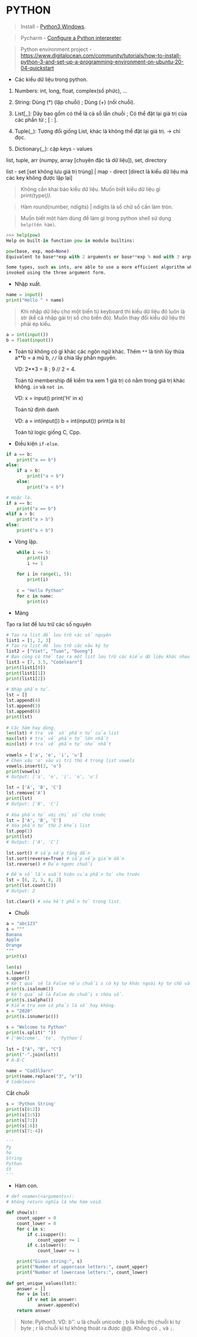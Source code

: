 # PYTHON
>Install - [Python3 Windows](https://www.python.org/downloads/).

>Pycharm - [Configure a Python interpreter](https://www.jetbrains.com/help/pycharm/configuring-python-interpreter.html).

>Python environment project - https://www.digitalocean.com/community/tutorials/how-to-install-python-3-and-set-up-a-programming-environment-on-ubuntu-20-04-quickstart

- Các kiểu dữ liệu trong python.

1) Numbers: int, long, float, complex(số phức), ...

2) String: Dùng (*) (lặp chuỗi) ; Dùng (+) (nối chuỗi).

3) List[,,]: Dãy bao gồm có thể là cả sỗ lẫn chuỗi ; Có thể đặt lại giá trị của các phần tử ; [ : ].

4) Tuple(,,): Tương đối giống List, khác là không thể đặt lại giá trị. -> chỉ đọc.

5) Dictionary{,,}: cặp keys - values

list, tuple, arr (numpy, array [chuyên đặc tả dữ liệu]), set, directory 

list - set [set không lưu giá trị trùng] | map - direct [direct là kiểu dữ liệu mà các key không được lặp lại]

>Không cần khai báo kiểu dữ liệu. Muốn biết kiểu dữ liệu gì print(type(<var>)).

> Hàm round(number, ndigits) | ndigits là số chữ số cần làm tròn.
	
>Muốn biết một hàm dùng để làm gì trong python shell sử dụng `help(tên hàm)`.
	
```python
>>> help(pow)
Help on built-in function pow in module builtins:

pow(base, exp, mod=None)
Equivalent to base**exp with 2 arguments or base**exp % mod with 3 arguments

Some types, such as ints, are able to use a more efficient algorithm when
invoked using the three argument form.
```
	
- Nhập xuất.
  
```python
name = input()
print("Hello " + name)
```

>Khi nhập dữ liệu cho một biến từ keyboard thì kiểu dữ liệu đó luôn là str (kể cả nhập gái trị số cho biến đó). Muốn thay đổi kiểu dữ liệu thì phải ép kiểu.
  
```python
a = int(input())
b = float(input())
```
  
- Toán tử không có gì khác các ngôn ngữ khác. Thêm `**` là tính lũy thừa a**b = a mũ b, `//` là chia lấy phần nguyên. 

  VD: 2**3 = 8 ; 9 // 2 = 4.
  
  Toán tử membership để kiểm tra xem 1 giá trị có nằm trong giá trị khác không. `in` và `not in`.
  
  VD: x = input()
      print('H' in x)
  
  Toán tử định danh
  
  VD: a = int(input())
      b = int(input())
      print(a is b)
  
  Toán tử logic giống C, Cpp.
  
- Điều kiện `if-else`.
  
```python
if a == b:
	print("a == b")
else:
	if a > b:
		print("a > b")
	else:
		print("a < b")

# Hoặc là.
if a == b:
	print("a == b")
elif a > b:
	print("a > b")
else:
	print("a < b")			
```

- Vòng lặp.
		
```python
	while i <= 5:
		print(i)
		i += 1
		
	for i ỉn range(1, 5):
		print(i)
	
	c = "Hello Python"
	for c in name:
		print(c)
```

- Mảng

Tạo ra list để lưu trữ các số nguyên
		
```python
# Tạo ra list để lưu trữ các số nguyên
list1 = [1, 2, 3]
# Tạo ra list để lưu trữ các xâu ký tự
list2 = ["Viet", "Tuan", "Duong"]
# Bạn cũng có thể tạo ra một list lưu trữ các kiểu dữ liệu khác nhau
list3 = [7, 3.5, "Codelearn"]
print(list1[0])
print(list1[1])
print(list1[2])
		
# Nhập phần tử.
lst = []
lst.append(4)
lst.append(3)
lst.append(6)
print(lst)
		
# Các hàm hay dùng.
len(lst) # trả về số phần tử của list
max(lst) # trả về phần tử lớn nhất
min(lst) # trả về phần tử nhỏ nhất
		
vowels = ['a', 'e', 'i', 'u']
# Chèn xâu 'o' vào vị trí thứ 4 trong list vowels
vowels.insert(3, 'o')
print(vowels)
# Output: ['a', 'e', 'i', 'o', 'u']

lst = ['A', 'B', 'C']
lst.remove('A')
print(lst)
# Output: ['B', 'C']
		
# Xóa phần tử với chỉ số cho trước
lst = ['A', 'B', 'C']
# Xóa phần tử thứ 2 khỏi list
lst.pop(1)
print(lst)		
# Output: ['A', 'C']
		
lst.sort() # sắp xếp tăng dần
lst.sort(reverse=True) # sắp xếp giảm dần
lst.reverse() # Đảo ngược chuỗi

# Đếm số lần xuất hiện của phần tử cho trước 
lst = [6, 2, 3, 8, 2]
print(lst.count(2))
# Output: 2

lst.clear() # xóa hết phần tử trong list.
```
  
- Chuỗi

```python
a = "abc123"
s = """
Banana
Apple
Orange
"""
print(s)
		
len(s)
s.lower()
s.upper()
# Kết quả sẽ là False nếu chuỗi s có ký tự khác ngoài ký tự chữ và số.
print(s.isalnum())
# Kết quả sẽ là False do chuỗi s chứa số.
print(s.isalpha())
# Kiểm tra xem có phải là số hay không.
s = "2020"
print(s.isnumeric())
		
s = "Welcome to Python"
print(s.split(" "))
# ['Welcome', 'to', 'Python']
		
lst = ["A", "B", "C"]
print("-".join(lst))
# A-B-C
		
name = "Cod3l3arn"
print(name.replace("3", "e"))
# Codelearn
```
  
Cắt chuỗi
		
```python
s = 'Python String'
print(s[0:2])
print(s[3:5])
print(s[7:])
print(s[:6])
print(s[7:-4])

'''
Py
ho
String
Python
St
'''
```

- Hàm con.

```python
# def <name>(<arguments>):
# không return nghĩa là như hàm void.

def show(s):
    count_upper = 0
    count_lower = 0
    for c in s:
        if c.isupper():
            count_upper += 1
        if c.islower():
            count_lower += 1

    print("Given string:", s)
    print("Number of uppercase letters:", count_upper)
    print("Number of lowercase letters:", count_lower)
		
def get_unique_values(lst):
    answer = []
    for v in lst:
        if v not in answer:
            answer.append(v)
    return answer
```

>Note: Python3. VD: b'<string>'. u là chuỗi unicode ; b là biểu thị chuỗi kí tự byte ; r là chuỗi kí tự không thoát ra được @@. Không có `,` và `;`.
